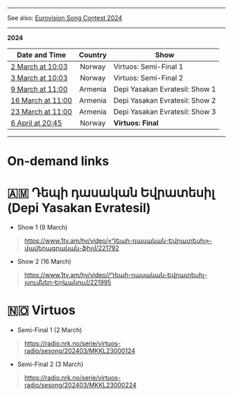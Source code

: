 [ ](https://pbs.twimg.com/media/F8E2hFPaYAAXpf9?format=jpg&name=large)

*****

See also: [Eurovision Song Contest 2024](https://github.com/teiraaa/esc_vod_links/blob/main/esc2024.md)

*****

**2024**

Date and Time | Country | Show
---|:---:|---
[2 March at 10:03](https://www.timeanddate.com/worldclock/fixedtime.html?iso=20240302T1003&p1=187)|Norway|Virtuos: Semi-Final 1
[3 March at 10:03](https://www.timeanddate.com/worldclock/fixedtime.html?iso=20240302T1003&p1=187)|Norway|Virtuos: Semi-Final 2
[9 March at 11:00](https://www.timeanddate.com/worldclock/fixedtime.html?iso=20240309T14&p1=370)|Armenia|Depi Yasakan Evratesil: Show 1
[16 March at 11:00](https://www.timeanddate.com/worldclock/fixedtime.html?iso=20240316T14&p1=370)|Armenia|Depi Yasakan Evratesil: Show 2
[23 March at 11:00](https://www.timeanddate.com/worldclock/fixedtime.html?iso=20240323T14&p1=370)|Armenia|Depi Yasakan Evratesil: Show 3
[6 April at 20:45](https://www.timeanddate.com/worldclock/fixedtime.html?iso=20240406T2045&p1=187)|Norway|**Virtuos: Final**

*****

# On-demand links

# 🇦🇲 Դեպի դասական Եվրատեսիլ (Depi Yasakan Evratesil)

* Show 1 (9 March)

> https://www.1tv.am/hy/video/«Դեպի-դասական-Եվրատեսիլ»-վավերագրական-ֆիլմ/221792

* Show 2 (16 March)

> https://www.1tv.am/hy/video//Դեպի-դասական-Եվրատեսիլ-լսումներ-Երևանում/221995

# 🇳🇴 Virtuos

* Semi-Final 1 (2 March)

> https://radio.nrk.no/serie/virtuos-radio/sesong/202403/MKKL23000124

* Semi-Final 2 (3 March)

> https://radio.nrk.no/serie/virtuos-radio/sesong/202403/MKKL23000224
